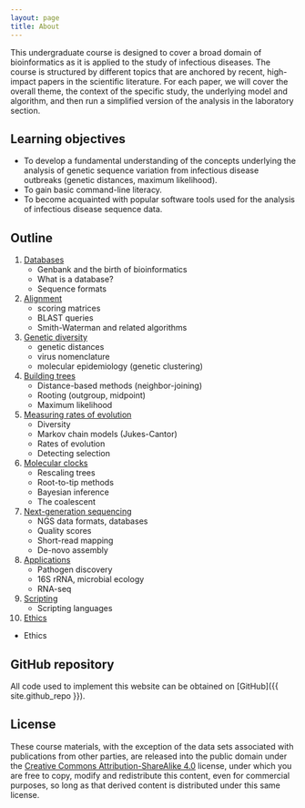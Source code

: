 ```yaml
---
layout: page
title: About
---
```


This undergraduate course is designed to cover a broad domain of bioinformatics as it is applied to the study of infectious diseases.  The course is structured by different topics that are anchored by recent, high-impact papers in the scientific literature.  For each paper, we will cover the overall theme, the context of the specific study, the underlying model and algorithm, and then run a simplified version of the analysis in the laboratory section.


## Learning objectives
* To develop a fundamental understanding of the concepts underlying the analysis of genetic sequence variation from infectious disease outbreaks (genetic distances, maximum likelihood).
* To gain basic command-line literacy.
* To become acquainted with popular software tools used for the analysis of infectious disease sequence data.

## Outline
1. [Databases](Databases.md)
   * Genbank and the birth of bioinformatics
   * What is a database?
   * Sequence formats
2. [Alignment](Alignment.md)
   * scoring matrices
   * BLAST queries
   * Smith-Waterman and related algorithms
3. [Genetic diversity](Clustering.md)
   * genetic distances
   * virus nomenclature
   * molecular epidemiology (genetic clustering)
4. [Building trees](Trees.md)
   * Distance-based methods (neighbor-joining)
   * Rooting (outgroup, midpoint)
   * Maximum likelihood
5. [Measuring rates of evolution](Rates.md)
   * Diversity
   * Markov chain models (Jukes-Cantor)
   * Rates of evolution
   * Detecting selection
6. [Molecular clocks](Clocks.md)
   * Rescaling trees
   * Root-to-tip methods
   * Bayesian inference
   * The coalescent
7. [Next-generation sequencing](NGS.md)
   * NGS data formats, databases
   * Quality scores
   * Short-read mapping
   * De-novo assembly
8. [Applications](Applications.md)
   * Pathogen discovery
   * 16S rRNA, microbial ecology
   * RNA-seq
9. [Scripting](Scripting.md)
   * Scripting languages
10. [Ethics](Ethics.md)
   * Ethics



## GitHub repository

All code used to implement this website can be obtained on [GitHub]({{ site.github_repo }}).

## License

These course materials, with the exception of the data sets associated with publications from other parties, are released into the public domain under the [Creative Commons Attribution-ShareAlike 4.0](https://creativecommons.org/licenses/by-sa/4.0/) license, under which you are free to copy, modify and redistribute this content, even for commercial purposes, so long as that derived content is distributed under this same license.


   
